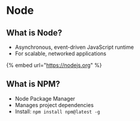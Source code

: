 # Node

## **What is Node?**

* Asynchronous, event-driven JavaScript runtime
* For scalable, networked applications

{% embed url="https://nodejs.org" %}

## What is NPM?

* Node Package Manager
* Manages project dependencies
* Install: `npm install npm@latest -g`
